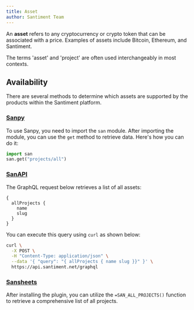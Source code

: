 ```yaml
---
title: Asset
author: Santiment Team
---
```


An **asset** refers to any cryptocurrency or crypto token that can be associated with a price. Examples of assets include Bitcoin, Ethereum, and Santiment.

The terms 'asset' and 'project' are often used interchangeably in most contexts.

## Availability

There are several methods to determine which assets are supported by the products within the Santiment platform.

### [Sanpy](https://github.com/santiment/sanpy)

To use Sanpy, you need to import the `san` module. After importing the module, you can use the `get` method to retrieve data. Here's how you can do it:

```python
import san
san.get("projects/all")
```

### [SanAPI](https://api.santiment.net)

The GraphQL request below retrieves a list of all assets:

```graphql-explorer
{
  allProjects {
    name
    slug
  }
}
```

You can execute this query using `curl` as shown below:

```sh
curl \
  -X POST \
  -H "Content-Type: application/json" \
  --data '{ "query": "{ allProjects { name slug }}" }' \
  https://api.santiment.net/graphql
```

### [Sansheets](https://sheets.santiment.net/)

After installing the plugin, you can utilize the `=SAN_ALL_PROJECTS()` function to retrieve a comprehensive list of all projects.
